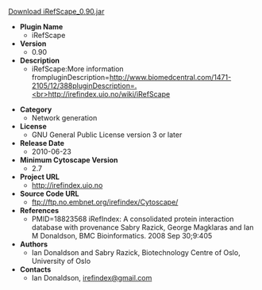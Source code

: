 <a href="iRefScape_0.90.jar">Download iRefScape_0.90.jar</a>

* __Plugin Name__
  * iRefScape
* __Version__
  * 0.90
* __Description__
  * iRefScape:More information frompluginDescription=http://www.biomedcentral.com/1471-2105/12/388pluginDescription=.<br>http://irefindex.uio.no/wiki/iRefScape<p>
* __Category__
  * Network generation
* __License__
  * GNU General Public License version 3 or later
* __Release Date__
  * 2010-06-23
* __Minimum Cytoscape Version__
  * 2.7
* __Project URL__
  * http://irefindex.uio.no
* __Source Code URL__
  * ftp://ftp.no.embnet.org/irefindex/Cytoscape/
* __References__
  * PMID=18823568
iRefIndex: A consolidated protein interaction database with provenance
Sabry Razick, George Magklaras and Ian M Donaldson,
BMC Bioinformatics. 2008 Sep 30;9:405
* __Authors__
  * Ian Donaldson and Sabry Razick, Biotechnology Centre of Oslo, University of Oslo
* __Contacts__
  * Ian Donaldson, irefindex@gmail.com
